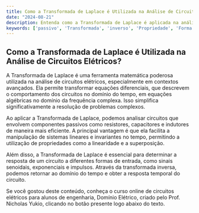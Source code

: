 ```yaml
---
title: Como a Transformada de Laplace é Utilizada na Análise de Circuitos Elétricos?
date: "2024-08-21"
description: Entenda como a Transformada de Laplace é aplicada na análise avançada de circuitos elétricos.
keywords: ['passivo', 'Transformada', 'inverso', 'Propriedade', 'Forma', 'Laplace', 'Análise']
---
```


## Como a Transformada de Laplace é Utilizada na Análise de Circuitos Elétricos?

A Transformada de Laplace é uma ferramenta matemática poderosa utilizada na análise de circuitos elétricos, especialmente em contextos avançados. Ela permite transformar equações diferenciais, que descrevem o comportamento dos circuitos no domínio do tempo, em equações algébricas no domínio da frequência complexa. Isso simplifica significativamente a resolução de problemas complexos.

Ao aplicar a Transformada de Laplace, podemos analisar circuitos que envolvem componentes passivos como resistores, capacitores e indutores de maneira mais eficiente. A principal vantagem é que ela facilita a manipulação de sistemas lineares e invariantes no tempo, permitindo a utilização de propriedades como a linearidade e a superposição.

Além disso, a Transformada de Laplace é essencial para determinar a resposta de um circuito a diferentes formas de entrada, como sinais senoidais, exponenciais e impulsos. Através da transformada inversa, podemos retornar ao domínio do tempo e obter a resposta temporal do circuito.

Se você gostou deste conteúdo, conheça o curso online de circuitos elétricos para alunos de engenharia, Domínio Elétrico, criado pelo Prof. Nicholas Yukio, clicando no botão presente logo abaixo do texto.